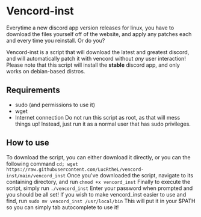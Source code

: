 # Vencord-inst
Everytime a new discord app version releases for linux, you have to download the files yourself off of the website, and apply any patches each and every time you reinstall.
Or do you?

Vencord-inst is a script that will download the latest and greatest discord, and will automatically patch it with vencord without *any* user interaction!
Please note that this script will install the **stable** discord app, and only works on debian-based distros.
## Requirements
 - sudo (and permissions to use it)
 - wget
 - Internet connection
Do not run this script as root, as that will mess things up! Instead, just run it as a normal user that has sudo privileges.

## How to use
To download the script, you can either download it directly, or you can the following command
`cd; wget https://raw.githubusercontent.com/LucRtheL/vencord-inst/main/vencord_inst`
Once you've downloaded the script, navigate to its containing directory, and run
`chmod +x vencord_inst`
Finally to execute the script, simply run
`./vencord_inst`
Enter your password when prompted and you should be all set!
If you wish to make vencord_inst easier to use and find, run
`sudo mv vencord_inst /usr/local/bin`
This will put it in your $PATH so you can simply tab autocomplete to use it!

